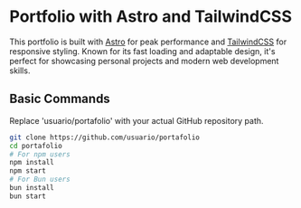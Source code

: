 # Portfolio with Astro and TailwindCSS

This portfolio is built with [Astro](https://astro.build/) for peak performance and [TailwindCSS](https://tailwindcss.com/) for responsive styling. Known for its fast loading and adaptable design, it's perfect for showcasing personal projects and modern web development skills.

## Basic Commands
Replace 'usuario/portafolio' with your actual GitHub repository path.

```bash
git clone https://github.com/usuario/portafolio
cd portafolio
# For npm users
npm install
npm start
# For Bun users
bun install
bun start
